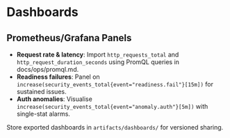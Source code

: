 # Dashboards

## Prometheus/Grafana Panels
- **Request rate & latency**: Import `http_requests_total` and `http_request_duration_seconds` using PromQL queries in docs/ops/promql.md.
- **Readiness failures**: Panel on `increase(security_events_total{event="readiness.fail"}[15m])` for sustained issues.
- **Auth anomalies**: Visualise `increase(security_events_total{event="anomaly.auth"}[5m])` with single-stat alarms.

Store exported dashboards in `artifacts/dashboards/` for versioned sharing.
